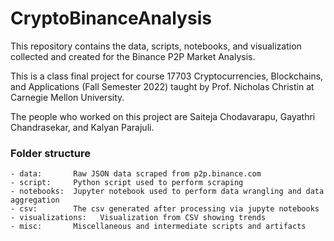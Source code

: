 # CryptoBinanceAnalysis
This repository contains the data, scripts, notebooks, and visualization collected and created for the Binance P2P Market Analysis.

This is a class final project for course 17703 Cryptocurrencies, Blockchains, and Applications (Fall Semester 2022) taught by Prof. Nicholas Christin at Carnegie Mellon University.

The people who worked on this project are Saiteja Chodavarapu, Gayathri Chandrasekar, and Kalyan Parajuli.

### Folder structure
```
- data:       Raw JSON data scraped from p2p.binance.com
- script:     Python script used to perform scraping
- notebooks:  Jupyter notebook used to perform data wrangling and data aggregation
- csv:        The csv generated after processing via jupyte notebooks
- visualizations:   Visualization from CSV showing trends
- misc:       Miscellaneous and intermediate scripts and artifacts
```
